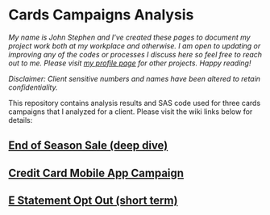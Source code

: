 # Cards Campaigns Analysis

_My name is John Stephen and I've created these pages to document my project work both at my workplace and otherwise. I am open to updating or improving any of the codes or processes I discuss here so feel free to reach out to me. Please visit [my profile page](https://github.com/jstephenj14) for other projects. Happy reading!_

_Disclaimer: Client sensitive numbers and names have been altered to retain confidentiality._

This repository contains analysis results and SAS code used for three cards campaigns that I analyzed for a client. Please visit the wiki links below for details:

## [End of Season Sale (deep dive)](https://github.com/jstephenj14/Cards-Campaigns-Analysis/wiki/End-of-Season-Sale-Analysis)
## [Credit Card Mobile App Campaign](https://github.com/jstephenj14/Cards-Campaigns-Analysis/wiki/Credit-Card-Mobile-App-Campaign)
## [E Statement Opt Out (short term)](https://github.com/jstephenj14/Cards-Campaigns-Analysis/wiki/E-Statement-Opt-Out-Short-Term-Analysis)
